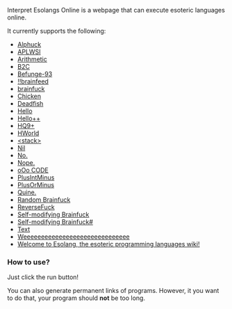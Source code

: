 Interpret Esolangs Online is a webpage that can execute esoteric languages online.

It currently supports the following:
* [Alphuck](https://esolangs.org/wiki/Alphuck)
* [APLWSI](https://esolangs.org/wiki/APLWSI)
* [Arithmetic](https://esolangs.org/wiki/Arithmetic)
* [B2C](https://esolangs.org/wiki/B2C)
* [Befunge-93](https://esolangs.org/wiki/Befunge)
* [!!brainfeed](https://esolangs.org/wiki/!!brainfeed)
* [brainfuck](https://esolangs.org/wiki/brainfuck)
* [Chicken](https://esolangs.org/wiki/Chicken)
* [Deadfish](https://esolangs.org/wiki/Deadfish)
* [Hello](https://esolangs.org/wiki/Hello)
* [Hello++](https://esolangs.org/wiki/Hello%2B%2B)
* [HQ9+](https://esolangs.org/wiki/HQ9%2B)
* [HWorld](https://esolangs.org/wiki/HWorld)
* [&lt;stack&gt;](https://esolangs.org/wiki/LstackG)
* [Nil](https://esolangs.org/wiki/Nil)
* [No.](https://esolangs.org/wiki/No%2E)
* [Nope.](https://esolangs.org/wiki/Nope%2E)
* [oOo CODE](https://esolangs.org/wiki/oOo_CODE)
* [PlusIntMinus](https://esolangs.org/wiki/PlusIntMinus)
* [PlusOrMinus](https://esolangs.org/wiki/PlusOrMinus)
* [Quine.](https://esolangs.org/wiki/Quine_(programming_language))
* [Random Brainfuck](https://esolangs.org/wiki/Random_Brainfuck)
* [ReverseFuck](https://esolangs.org/wiki/ReverseFuck)
* [Self-modifying Brainfuck](https://esolangs.org/wiki/Self-modifying_Brainfuck)
* [Self-modifying Brainfuck#](https://esolangs.org/wiki/Self-modifying_Brainfuck_Sharp)
* [Text](https://esolangs.org/wiki/Text)
* [Weeeeeeeeeeeeeeeeeeeeeeeeeeeeee](https://esolangs.org/wiki/Weeeeeeeeeeeeeeeeeeeeeeeeeeeeee)
* [Welcome to Esolang, the esoteric programming languages wiki!](https://esolangs.org/wiki/Welcome_to_Esolang,_the_esoteric_programming_languages_wiki!)

### How to use?
Just click the run button!

You can also generate permanent links of programs. However, it you want to do that, your program should **not** be too long.
